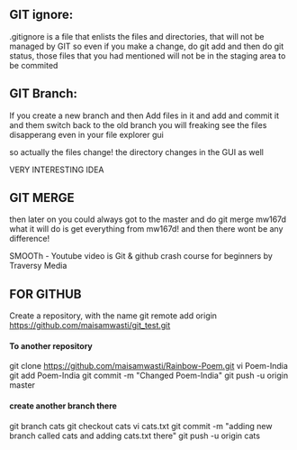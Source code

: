 ## GIT ignore:

.gitignore is a file that enlists the files and directories, that will not be managed by GIT
so even if you make a change, do git add and then do git status, those files that you had mentioned will not be in the staging area to be commited

## GIT Branch:

If you create a new branch
and then
Add files in it and add and commit it
and them
switch back to the old branch
you will freaking see the files disapperang even in your file explorer gui

so actually the files change! the directory changes in the GUI as well


VERY INTERESTING IDEA

## GIT MERGE

then later on you could always got to the master and do 
git merge mw167d
what it will do is get everything from mw167d! and then there wont be any difference!

SMOOTh - Youtube video is Git & github crash course for beginners by Traversy Media


## FOR GITHUB
Create a repository, with the name
git remote add origin https://github.com/maisamwasti/git_test.git

#### To another repository
git clone https://github.com/maisamwasti/Rainbow-Poem.git 
vi Poem-India
git add Poem-India
git commit -m "Changed Poem-India"
git push -u origin master

#### create another branch there
git branch cats
git checkout cats
vi cats.txt
git commit -m "adding new branch called cats and adding cats.txt there"
git push -u origin cats